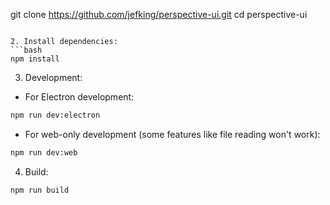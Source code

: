 git clone https://github.com/jefking/perspective-ui.git
cd perspective-ui
```

2. Install dependencies:
```bash
npm install
```

3. Development:
- For Electron development:
```bash
npm run dev:electron
```
- For web-only development (some features like file reading won't work):
```bash
npm run dev:web
```

4. Build:
```bash
npm run build